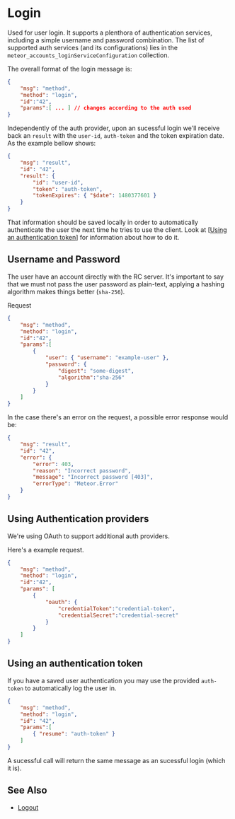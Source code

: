 # Login

Used for user login. It supports a plenthora of authentication services, including a simple username and password combination. The list of supported auth services (and its configurations) lies in the `meteor_accounts_loginServiceConfiguration` collection.

The overall format of the login message is:

```json
{
    "msg": "method",
    "method": "login",
    "id":"42",
    "params":[ ... ] // changes according to the auth used
}
```

Independently of the auth provider, upon an sucessful login we'll receive back an `result` with the `user-id`, `auth-token` and the token expiration date. As the example bellow shows:

```json
{
    "msg": "result",
    "id": "42",
    "result": {
        "id": "user-id",
        "token": "auth-token",
        "tokenExpires": { "$date": 1480377601 }
    }
}
```

That information should be saved locally in order to automatically authenticate the user the next time he tries to use the client. Look at [[Using an authentication token](#resume)] for information about how to do it.

## Username and Password

The user have an account directly with the RC server. It's important to say that we must not pass the user password as plain-text, applying a hashing algorithm makes things better (`sha-256`).

Request

```json
{
    "msg": "method",
    "method": "login",
    "id":"42",
    "params":[
        {
            "user": { "username": "example-user" },
            "password": {
                "digest": "some-digest",
                "algorithm":"sha-256"
            }
        }
    ]
}
```

In the case there's an error on the request, a possible error response would be:

```json
{
    "msg": "result",
    "id": "42",
    "error": {
        "error": 403,
        "reason": "Incorrect password",
        "message": "Incorrect password [403]",
        "errorType": "Meteor.Error"
    }
}
```

## Using Authentication providers

We're using OAuth to support additional auth providers.

Here's a example request.

```json
{
    "msg": "method",
    "method": "login",
    "id":"42",
    "params": [
        {
            "oauth": {
                "credentialToken":"credential-token",
                "credentialSecret":"credential-secret"
            }
        }
    ]
}
```

## Using an authentication token

If you have a saved user authentication you may use the provided `auth-token` to automatically log the user in.

```json
{
    "msg": "method",
    "method": "login",
    "id": "42",
    "params":[
        { "resume": "auth-token" }
    ]
}
```

A sucessful call will return the same message as an sucessful login (which it is).

## See Also
* [Logout][1]

[1]:../1.%20Logout
